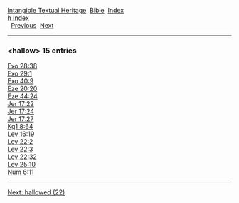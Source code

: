 [Intangible Textual Heritage](../../index)  [Bible](../index) 
[Index](index)   
[h Index](_h_)  
  [Previous](c05058)  [Next](c05060) 

------------------------------------------------------------------------

### &lt;hallow&gt; 15 entries

[Exo 28:38](../kjv/exo028.htm#038)  
[Exo 29:1](../kjv/exo029.htm#001)  
[Exo 40:9](../kjv/exo040.htm#009)  
[Eze 20:20](../kjv/eze020.htm#020)  
[Eze 44:24](../kjv/eze044.htm#024)  
[Jer 17:22](../kjv/jer017.htm#022)  
[Jer 17:24](../kjv/jer017.htm#024)  
[Jer 17:27](../kjv/jer017.htm#027)  
[Kg1 8:64](../kjv/kg1008.htm#064)  
[Lev 16:19](../kjv/lev016.htm#019)  
[Lev 22:2](../kjv/lev022.htm#002)  
[Lev 22:3](../kjv/lev022.htm#003)  
[Lev 22:32](../kjv/lev022.htm#032)  
[Lev 25:10](../kjv/lev025.htm#010)  
[Num 6:11](../kjv/num006.htm#011)  

------------------------------------------------------------------------

[Next: hallowed (22)](c05060)
